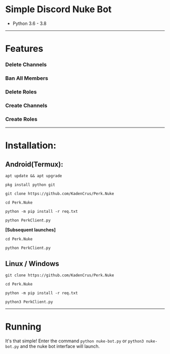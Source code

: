 # Simple Discord Nuke Bot
* Python 3.6 - 3.8
***
# Features
<h3>Delete Channels </h3>
<h3>Ban All Members </h3>
<h3>Delete Roles</h3>
<h3>Create Channels</h3>
<h3>Create Roles</h3>


***
# Installation:
## Android(Termux):
```console
apt update && apt upgrade

pkg install python git

git clone https://github.com/KadenCrus/Perk.Nuke

cd Perk.Nuke

python -m pip install -r req.txt

python PerkClient.py
```
**[Subsequent launches]**
```console
cd Perk.Nuke

python PerkClient.py
```
## Linux / Windows
```console
git clone https://github.com/KadenCrus/Perk.Nuke

cd Perk.Nuke

python -m pip install -r req.txt

python3 PerkClient.py
```

***
# Running
It's that simple! Enter the command `python nuke-bot.py` or `python3 nuke-bot.py` and the nuke bot interface will launch.
